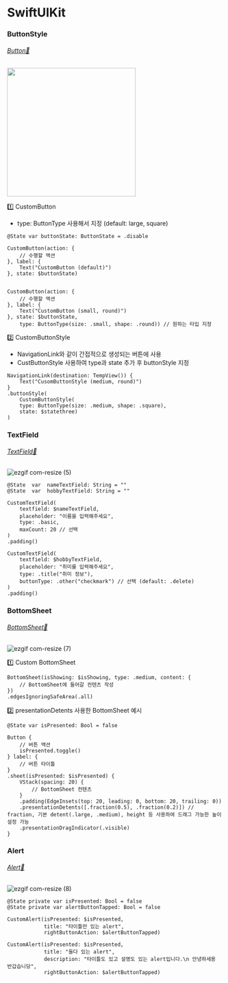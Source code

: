 # SwiftUIKit


### ButtonStyle
###### [Button📂](https://github.com/yangsubinn/SwiftUIKit/tree/master/SwiftUIKit/SwiftUIKit/DesignSystem/View/Button)

<img src="https://github.com/yangsubinn/SwiftUIKit/assets/81167570/d880a21b-2f11-4a33-a051-cb4efe728499" width=300 />


1️⃣ CustomButton
- type: ButtonType 사용해서 지정 (default: large, square)

```
@State var buttonState: ButtonState = .disable

CustomButton(action: {
    // 수행할 액션
}, label: {
    Text("CustomButton (default)")
}, state: $buttonState)


CustomButton(action: {
    // 수행할 액션
}, label: {
    Text("CustomButton (small, round)")
}, state: $buttonState,
	type: ButtonType(size: .small, shape: .round)) // 원하는 타입 지정

```

2️⃣ CustomButtonStyle
- NavigationLink와 같이 간접적으로 생성되는 버튼에 사용
- CustButtonStyle 사용하여 type과 state 추가 후 buttonStyle 지정
```
NavigationLink(destination: TempView()) {
    Text("CusomButtonStyle (medium, round)")
}
.buttonStyle(
    CustomButtonStyle(
    type: ButtonType(size: .medium, shape: .square),
    state: $statethree)
)

```

### TextField
###### [TextField📂](https://github.com/yangsubinn/SwiftUIKit/tree/master/SwiftUIKit/SwiftUIKit/DesignSystem/View/TextField)


![ezgif com-resize (5)](https://github.com/yangsubinn/SwiftUIKit/assets/81167570/0d8a0323-8f9f-4289-93d4-a5415afe2a6f)



```
@State  var  nameTextField: String = ""
@State  var  hobbyTextField: String = ""

CustomTextField(
	textfield: $nameTextField, 
	placeholder: "이름을 입력해주세요", 
	type: .basic,
	maxCount: 20 // 선택
)
.padding()

CustomTextField(
	textfield: $hobbyTextField, 
	placeholder: "취미를 입력해주세요", 
	type: .title("취미 정보"),
	buttonType: .other("checkmark") // 선택 (default: .delete)
)
.padding()
```

### BottomSheet
###### [BottomSheet📂](https://github.com/yangsubinn/SwiftUIKit/tree/master/SwiftUIKit/SwiftUIKit/DesignSystem/View/BottomSheet)

![ezgif com-resize (7)](https://github.com/yangsubinn/SwiftUIKit/assets/81167570/e8dfb7fd-c9c0-4f6a-bad0-04cbdc4fd60a)

1️⃣ Custom BottomSheet
```
BottomSheet(isShowing: $isShowing, type: .medium, content: {
	// BottomSheet에 들어갈 컨텐츠 작성
})
.edgesIgnoringSafeArea(.all)
```

2️⃣ presentationDetents 사용한 BottomSheet 예시
```
@State var isPresented: Bool = false
    
Button {
    // 버튼 액션
    isPresented.toggle()
} label: {
    // 버튼 타이틀
}
.sheet(isPresented: $isPresented) {
    VStack(spacing: 20) {
        // BottomSheet 컨텐츠
    }
    .padding(EdgeInsets(top: 20, leading: 0, bottom: 20, trailing: 0))
    .presentationDetents([.fraction(0.5), .fraction(0.2)]) // fraction, 기본 detent(.large, .medium), height 등 사용하여 드래그 가능한 높이 설정 가능
    .presentationDragIndicator(.visible)
}
```

### Alert
###### [Alert📂](https://github.com/yangsubinn/SwiftUIKit/tree/master/SwiftUIKit/SwiftUIKit/DesignSystem/View/Alert)

![ezgif com-resize (8)](https://github.com/yangsubinn/SwiftUIKit/assets/81167570/bfc29d89-dbbe-4cf7-a275-c2b37c24261c)


```
@State private var isPresented: Bool = false
@State private var alertButtonTapped: Bool = false

CustomAlert(isPresented: $isPresented,
            title: "타이틀만 있는 alert",
            rightButtonAction: $alertButtonTapped)

CustomAlert(isPresented: $isPresented,
            title: "둘다 있는 alert",
            description: "타이틀도 있고 설명도 있는 alert입니다.\n 안녕하세용 반갑습니당",
            rightButtonAction: $alertButtonTapped)
```



